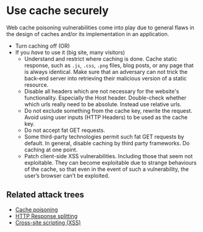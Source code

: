 # Use cache securely

Web cache poisoning vulnerabilities come into play due to general flaws in the design of caches and/or its implementation in an application.

* Turn caching off (OR)
* If you *have* to use it (big site, many visitors)
  * Understand and restrict where caching is done. Cache static response, such as `.js`, `.css`, `.png` files, blog posts, or any page that is always identical. Make sure that an adversary can not trick the back-end server into retrieving their malicious version of a static resource.
  * Disable all headers which are not necessary for the website's functionality. Especially the Host header. Double-check whether which urls really need to be absolute. Instead use relative urls.
  * Do not exclude something from the cache key, rewrite the request. Avoid using user inputs (HTTP Headers) to be used as the cache key.
  * Do not accept fat GET requests. 
  * Some third-party technologies permit such fat GET requests by default. In general, disable caching by third party frameworks. Do caching at one point.
  * Patch client-side XSS vulnerabilities. Including those that seem not exploitable. They can become exploitable due to strange behaviours of the cache, so that even in the event of such a vulnerability, the user’s browser can’t be exploited.

## Related attack trees

* [Cache poisoning](attack-trees:docs/server/poison-cache)
* [HTTP Response splitting](attack-trees:docs/server/response-splitting)
* [Cross-site scripting (XSS)](attack-trees:docs/application/XSS)